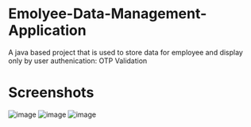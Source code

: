 # Emolyee-Data-Management-Application

A java based project that is used to store data for employee and display only by user authenication: OTP Validation


# Screenshots
![image](https://github.com/sonu7524/Emolyee-Data-Management-Application/blob/master/Screenshot%20(22).png)
![image](https://github.com/sonu7524/Emolyee-Data-Management-Application/blob/master/Screenshot%20(23).png)
![image](https://github.com/sonu7524/Emolyee-Data-Management-Application/blob/master/Screenshot%20(24).png)
